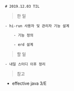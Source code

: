     # 2019.12.03 TIL

> 한 일

    - hi-run 사용자 및 관리자 기능 설계
        
        - 기능 정의

        - erd 설계

> 할 일

    - 내일 스터디 이후 정리

> 참고

- effective java 3/E
